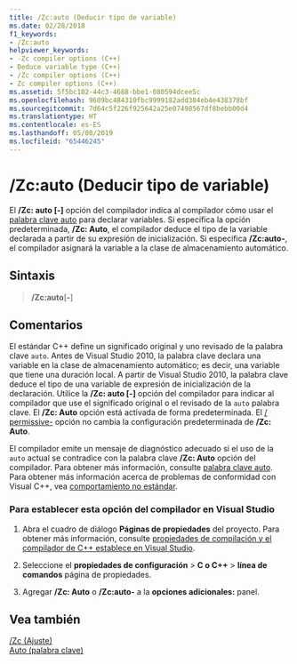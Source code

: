 ```yaml
---
title: /Zc:auto (Deducir tipo de variable)
ms.date: 02/28/2018
f1_keywords:
- /Zc:auto
helpviewer_keywords:
- -Zc compiler options (C++)
- Deduce variable type (C++)
- /Zc compiler options (C++)
- Zc compiler options (C++)
ms.assetid: 5f5bc102-44c3-4688-bbe1-080594dcee5c
ms.openlocfilehash: 9609bc484310fbc9999182add384eb4e438378bf
ms.sourcegitcommit: 7d64c5f226f925642a25e07498567df8bebb00d4
ms.translationtype: HT
ms.contentlocale: es-ES
ms.lasthandoff: 05/08/2019
ms.locfileid: "65446245"
---
```

# <a name="zcauto-deduce-variable-type"></a>/Zc:auto (Deducir tipo de variable)

El **/Zc: auto [-]** opción del compilador indica al compilador cómo usar el [palabra clave auto](../../cpp/auto-keyword.md) para declarar variables. Si especifica la opción predeterminada, **/Zc: Auto**, el compilador deduce el tipo de la variable declarada a partir de su expresión de inicialización. Si especifica **/Zc:auto-**, el compilador asignará la variable a la clase de almacenamiento automático.

## <a name="syntax"></a>Sintaxis

> **/Zc:auto**[**-**]

## <a name="remarks"></a>Comentarios

El estándar C++ define un significado original y uno revisado de la palabra clave `auto`. Antes de Visual Studio 2010, la palabra clave declara una variable en la clase de almacenamiento automático; es decir, una variable que tiene una duración local. A partir de Visual Studio 2010, la palabra clave deduce el tipo de una variable de expresión de inicialización de la declaración. Utilice la **/Zc: auto [-]** opción del compilador para indicar al compilador que use el significado original o el revisado de la `auto` palabra clave. El **/Zc: Auto** opción está activada de forma predeterminada. El [/ permissive-](permissive-standards-conformance.md) opción no cambia la configuración predeterminada de **/Zc: Auto**.

El compilador emite un mensaje de diagnóstico adecuado si el uso de la `auto` actual se contradice con la palabra clave **/Zc: Auto** opción del compilador. Para obtener más información, consulte [palabra clave auto](../../cpp/auto-keyword.md). Para obtener más información acerca de problemas de conformidad con Visual C++, vea [comportamiento no estándar](../../cpp/nonstandard-behavior.md).

### <a name="to-set-this-compiler-option-in-visual-studio"></a>Para establecer esta opción del compilador en Visual Studio

1. Abra el cuadro de diálogo **Páginas de propiedades** del proyecto. Para obtener más información, consulte [propiedades de compilación y el compilador de C++ establece en Visual Studio](../working-with-project-properties.md).

1. Seleccione el **propiedades de configuración** > **C o C++** > **línea de comandos** página de propiedades.

1. Agregar **/Zc: Auto** o **/Zc:auto-** a la **opciones adicionales:** panel.

## <a name="see-also"></a>Vea también

[/Zc (Ajuste)](zc-conformance.md)<br/>
[Auto (palabra clave)](../../cpp/auto-keyword.md)

